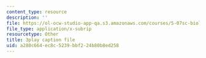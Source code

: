 ```yaml
---
content_type: resource
description: ''
file: https://ol-ocw-studio-app-qa.s3.amazonaws.com/courses/5-07sc-biological-chemistry-i-fall-2013/a280c664ec8c5239bbf224b80b8ed258_gbOyppJ9OK4.vtt
file_type: application/x-subrip
resourcetype: Other
title: 3play caption file
uid: a280c664-ec8c-5239-bbf2-24b80b8ed258
---
```

